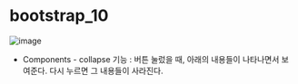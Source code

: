 # bootstrap_10

![image](https://user-images.githubusercontent.com/37132897/158345070-422ad302-4c15-4229-abc2-6f683f8e101c.png)

- Components - collapse 기능 : 버튼 눌렀을 때, 아래의 내용들이 나타나면서 보여준다. 다시 누르면 그 내용들이 사라진다. 
